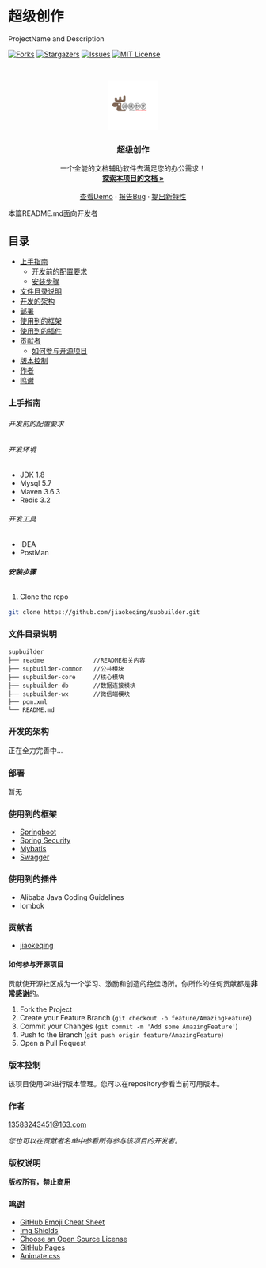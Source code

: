 

# 超级创作

ProjectName and Description

<!-- PROJECT SHIELDS -->

[![Forks][forks-shield]][forks-url]
[![Stargazers][stars-shield]][stars-url]
[![Issues][issues-shield]][issues-url]
[![MIT License][license-shield]][license-url]

[comment]: <> ([![LinkedIn][linkedin-shield]][linkedin-url])

<!-- PROJECT LOGO -->
<br />

<p align="center">
  <a href="https://github.com/jiaokeqing/zxduck/">
    <img src="/readme/images/logo.png" alt="Logo" width="100" height="100">
  </a>
</p>

<h3 align="center">超级创作</h3>
  <p align="center">
    一个全能的文档辅助软件去满足您的办公需求！
    <br />
    <a href="https://github.com/jiaokeqing/supbuilder"><strong>探索本项目的文档 »</strong></a>
    <br />
    <br />
    <a href="https://github.com/jiaokeqing/supbuilder">查看Demo</a>
    ·
    <a href="https://github.com/jiaokeqing/supbuilder/issues">报告Bug</a>
    ·
    <a href="https://github.com/jiaokeqing/supbuilder/issues">提出新特性</a>
  </p>



本篇README.md面向开发者

## 目录

- [上手指南](#上手指南)
    - [开发前的配置要求](#开发前的配置要求)
    - [安装步骤](#安装步骤)
- [文件目录说明](#文件目录说明)
- [开发的架构](#开发的架构)
- [部署](#部署)
- [使用到的框架](#使用到的框架)
- [使用到的插件](#使用到的插件)
- [贡献者](#贡献者)
    - [如何参与开源项目](#如何参与开源项目)
- [版本控制](#版本控制)
- [作者](#作者)
- [鸣谢](#鸣谢)

### 上手指南
###### 开发前的配置要求
###### 开发环境
+ JDK 1.8
+ Mysql 5.7
+ Maven 3.6.3
+ Redis 3.2
###### 开发工具
+ IDEA
+ PostMan


###### **安装步骤**

1. Clone the repo

```sh
git clone https://github.com/jiaokeqing/supbuilder.git
```

### 文件目录说明
```
supbuilder
├── readme              //README相关内容
├── supbuilder-common   //公共模块
├── supbuilder-core     //核心模块
├── supbuilder-db       //数据连接模块
├── supbuilder-wx       //微信端模块
├── pom.xml
└── README.md

```





### 开发的架构

正在全力完善中...

### 部署

暂无

### 使用到的框架

- [Springboot](https://spring.io/projects/spring-boot/)
- [Spring Security](https://spring.io/guides/tutorials/spring-security-and-angular-js/)
- [Mybatis](https://mybatis.org/mybatis-3/)
- [Swagger](https://swagger.io/)

### 使用到的插件
-  Alibaba Java Coding Guidelines
-  lombok

### 贡献者

- [jiaokeqing](https://github.com/jiaokeqing)

#### 如何参与开源项目

贡献使开源社区成为一个学习、激励和创造的绝佳场所。你所作的任何贡献都是**非常感谢**的。


1. Fork the Project
2. Create your Feature Branch (`git checkout -b feature/AmazingFeature`)
3. Commit your Changes (`git commit -m 'Add some AmazingFeature'`)
4. Push to the Branch (`git push origin feature/AmazingFeature`)
5. Open a Pull Request



### 版本控制

该项目使用Git进行版本管理。您可以在repository参看当前可用版本。

### 作者

13583243451@163.com

[comment]: <> (知乎:xxxx  &ensp; qq:xxxxxx    )

*您也可以在贡献者名单中参看所有参与该项目的开发者。*

### 版权说明

[comment]: <> (该项目签署了MIT 授权许可，详情请参阅 [LICENSE.txt]&#40;https://github.com/jiaokeqing/supbuilder/LICENSE.txt&#41;)
**版权所有，禁止商用**

### 鸣谢


- [GitHub Emoji Cheat Sheet](https://www.webpagefx.com/tools/emoji-cheat-sheet)
- [Img Shields](https://shields.io)
- [Choose an Open Source License](https://choosealicense.com)
- [GitHub Pages](https://pages.github.com)
- [Animate.css](https://daneden.github.io/animate.css)

<!-- links -->
[your-project-path]:jiaokeqing/supbuilder
[contributors-shield]: https://img.shields.io/github/contributors/jiaokeqing/supbuilder.svg?style=flat-square
[contributors-url]: https://github.com/jiaokeqing/supbuilder/graphs/contributors
[forks-shield]: https://img.shields.io/github/forks/jiaokeqing/supbuilder.svg?style=flat-square
[forks-url]: https://github.com/jiaokeqing/supbuilder/network/members
[stars-shield]: https://img.shields.io/github/stars/jiaokeqing/supbuilder.svg?style=flat-square
[stars-url]: https://github.com/jiaokeqing/supbuilder/stargazers
[issues-shield]: https://img.shields.io/github/issues/jiaokeqing/supbuilder.svg?style=flat-square
[issues-url]: https://img.shields.io/github/issues/jiaokeqing/supbuilder.svg
[license-shield]: https://img.shields.io/github/license/jiaokeqing/supbuilder.svg?style=flat-square
[license-url]: https://github.com/jiaokeqing/supbuilder/LICENSE.txt





